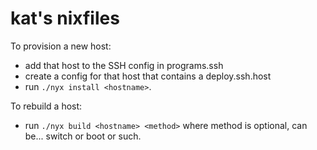 # kat's nixfiles

To provision a new host:

* add that host to the SSH config in programs.ssh
* create a config for that host that contains a deploy.ssh.host
* run `./nyx install <hostname>`.

To rebuild a host:

* run `./nyx build <hostname> <method>` where method is optional, can be... switch or boot or such.
